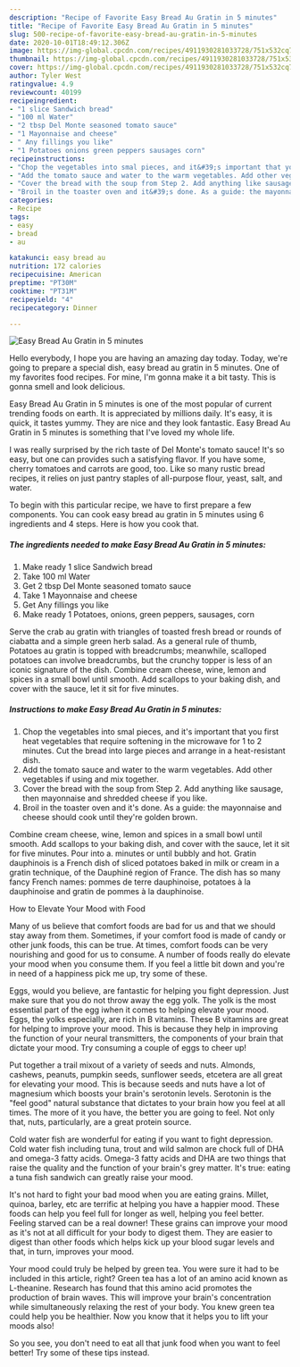 ```yaml
---
description: "Recipe of Favorite Easy Bread Au Gratin in 5 minutes"
title: "Recipe of Favorite Easy Bread Au Gratin in 5 minutes"
slug: 500-recipe-of-favorite-easy-bread-au-gratin-in-5-minutes
date: 2020-10-01T18:49:12.306Z
image: https://img-global.cpcdn.com/recipes/4911930281033728/751x532cq70/easy-bread-au-gratin-in-5-minutes-recipe-main-photo.jpg
thumbnail: https://img-global.cpcdn.com/recipes/4911930281033728/751x532cq70/easy-bread-au-gratin-in-5-minutes-recipe-main-photo.jpg
cover: https://img-global.cpcdn.com/recipes/4911930281033728/751x532cq70/easy-bread-au-gratin-in-5-minutes-recipe-main-photo.jpg
author: Tyler West
ratingvalue: 4.9
reviewcount: 40199
recipeingredient:
- "1 slice Sandwich bread"
- "100 ml Water"
- "2 tbsp Del Monte seasoned tomato sauce"
- "1 Mayonnaise and cheese"
- " Any fillings you like"
- "1 Potatoes onions green peppers sausages corn"
recipeinstructions:
- "Chop the vegetables into smal pieces, and it&#39;s important that you first heat vegetables that require softening in the microwave for 1 to 2 minutes. Cut the bread into large pieces and arrange in a heat-resistant dish."
- "Add the tomato sauce and water to the warm vegetables. Add other vegetables if using and mix together."
- "Cover the bread with the soup from Step 2. Add anything like sausage, then mayonnaise and shredded cheese if you like."
- "Broil in the toaster oven and it&#39;s done. As a guide: the mayonnaise and cheese should cook until they&#39;re golden brown."
categories:
- Recipe
tags:
- easy
- bread
- au

katakunci: easy bread au 
nutrition: 172 calories
recipecuisine: American
preptime: "PT30M"
cooktime: "PT31M"
recipeyield: "4"
recipecategory: Dinner

---
```



![Easy Bread Au Gratin in 5 minutes](https://img-global.cpcdn.com/recipes/4911930281033728/751x532cq70/easy-bread-au-gratin-in-5-minutes-recipe-main-photo.jpg)

Hello everybody, I hope you are having an amazing day today. Today, we're going to prepare a special dish, easy bread au gratin in 5 minutes. One of my favorites food recipes. For mine, I'm gonna make it a bit tasty. This is gonna smell and look delicious.

Easy Bread Au Gratin in 5 minutes is one of the most popular of current trending foods on earth. It is appreciated by millions daily. It's easy, it is quick, it tastes yummy. They are nice and they look fantastic. Easy Bread Au Gratin in 5 minutes is something that I've loved my whole life.

I was really surprised by the rich taste of Del Monte&#39;s tomato sauce! It&#39;s so easy, but one can provides such a satisfying flavor. If you have some, cherry tomatoes and carrots are good, too. Like so many rustic bread recipes, it relies on just pantry staples of all-purpose flour, yeast, salt, and water.


To begin with this particular recipe, we have to first prepare a few components. You can cook easy bread au gratin in 5 minutes using 6 ingredients and 4 steps. Here is how you cook that.

<!--inarticleads1-->

##### The ingredients needed to make Easy Bread Au Gratin in 5 minutes:

1. Make ready 1 slice Sandwich bread
1. Take 100 ml Water
1. Get 2 tbsp Del Monte seasoned tomato sauce
1. Take 1 Mayonnaise and cheese
1. Get  Any fillings you like
1. Make ready 1 Potatoes, onions, green peppers, sausages, corn


Serve the crab au gratin with triangles of toasted fresh bread or rounds of ciabatta and a simple green herb salad. As a general rule of thumb, Potatoes au gratin is topped with breadcrumbs; meanwhile, scalloped potatoes can involve breadcrumbs, but the crunchy topper is less of an iconic signature of the dish. Combine cream cheese, wine, lemon and spices in a small bowl until smooth. Add scallops to your baking dish, and cover with the sauce, let it sit for five minutes. 

<!--inarticleads2-->

##### Instructions to make Easy Bread Au Gratin in 5 minutes:

1. Chop the vegetables into smal pieces, and it&#39;s important that you first heat vegetables that require softening in the microwave for 1 to 2 minutes. Cut the bread into large pieces and arrange in a heat-resistant dish.
1. Add the tomato sauce and water to the warm vegetables. Add other vegetables if using and mix together.
1. Cover the bread with the soup from Step 2. Add anything like sausage, then mayonnaise and shredded cheese if you like.
1. Broil in the toaster oven and it&#39;s done. As a guide: the mayonnaise and cheese should cook until they&#39;re golden brown.


Combine cream cheese, wine, lemon and spices in a small bowl until smooth. Add scallops to your baking dish, and cover with the sauce, let it sit for five minutes. Pour into a. minutes or until bubbly and hot. Gratin dauphinois is a French dish of sliced potatoes baked in milk or cream in a gratin technique, of the Dauphiné region of France. The dish has so many fancy French names: pommes de terre dauphinoise, potatoes à la dauphinoise and gratin de pommes à la dauphinoise. 

How to Elevate Your Mood with Food


Many of us believe that comfort foods are bad for us and that we should stay away from them. Sometimes, if your comfort food is made of candy or other junk foods, this can be true. At times, comfort foods can be very nourishing and good for us to consume. A number of foods really do elevate your mood when you consume them. If you feel a little bit down and you're in need of a happiness pick me up, try some of these.

Eggs, would you believe, are fantastic for helping you fight depression. Just make sure that you do not throw away the egg yolk. The yolk is the most essential part of the egg iwhen it comes to helping elevate your mood. Eggs, the yolks especially, are rich in B vitamins. These B vitamins are great for helping to improve your mood. This is because they help in improving the function of your neural transmitters, the components of your brain that dictate your mood. Try consuming a couple of eggs to cheer up!

Put together a trail mixout of a variety of seeds and nuts. Almonds, cashews, peanuts, pumpkin seeds, sunflower seeds, etcetera are all great for elevating your mood. This is because seeds and nuts have a lot of magnesium which boosts your brain's serotonin levels. Serotonin is the "feel good" natural substance that dictates to your brain how you feel at all times. The more of it you have, the better you are going to feel. Not only that, nuts, particularly, are a great protein source.

Cold water fish are wonderful for eating if you want to fight depression. Cold water fish including tuna, trout and wild salmon are chock full of DHA and omega-3 fatty acids. Omega-3 fatty acids and DHA are two things that raise the quality and the function of your brain's grey matter. It's true: eating a tuna fish sandwich can greatly raise your mood. 

It's not hard to fight your bad mood when you are eating grains. Millet, quinoa, barley, etc are terrific at helping you have a happier mood. These foods can help you feel full for longer as well, helping you feel better. Feeling starved can be a real downer! These grains can improve your mood as it's not at all difficult for your body to digest them. They are easier to digest than other foods which helps kick up your blood sugar levels and that, in turn, improves your mood.

Your mood could truly be helped by green tea. You were sure it had to be included in this article, right? Green tea has a lot of an amino acid known as L-theanine. Research has found that this amino acid promotes the production of brain waves. This will improve your brain's concentration while simultaneously relaxing the rest of your body. You knew green tea could help you be healthier. Now you know that it helps you to lift your moods also!

So you see, you don't need to eat all that junk food when you want to feel better! Try  some  of  these  tips  instead.

